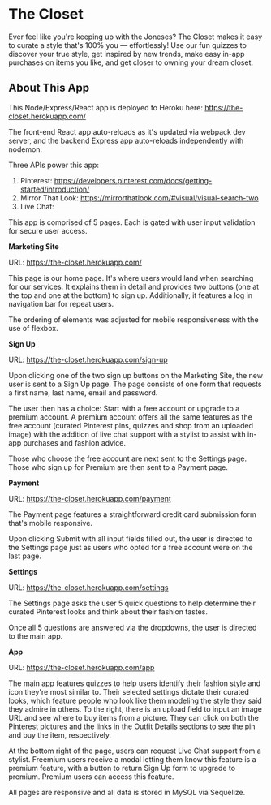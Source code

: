 # The Closet

Ever feel like you're keeping up with the Joneses? The Closet makes it easy to curate a style that's 100% you — effortlessly! Use our fun quizzes to discover your true style, get inspired by new trends, make easy in-app purchases on items you like, and get closer to owning your dream closet.

## About This App

This Node/Express/React app is deployed to Heroku here: https://the-closet.herokuapp.com/

The front-end React app auto-reloads as it's updated via webpack dev server, and the backend Express app auto-reloads independently with nodemon.

Three APIs power this app:
1. Pinterest: https://developers.pinterest.com/docs/getting-started/introduction/
2. Mirror That Look: https://mirrorthatlook.com/#visual/visual-search-two
3. Live Chat: 

This app is comprised of 5 pages. Each is gated with user input validation for secure user access.

**Marketing Site**

URL: https://the-closet.herokuapp.com/

This page is our home page. It's where users would land when searching for our services. It explains them in detail and provides two buttons (one at the top and one at the bottom) to sign up. Additionally, it features a log in navigation bar for repeat users.

The ordering of elements was adjusted for mobile responsiveness with the use of flexbox.

**Sign Up**

URL: https://the-closet.herokuapp.com/sign-up

Upon clicking one of the two sign up buttons on the Marketing Site, the new user is sent to a Sign Up page. The page consists of one form that requests a first name, last name, email and password.

The user then has a choice: Start with a free account or upgrade to a premium account. A premium account offers all the same features as the free account (curated Pinterest pins, quizzes and shop from an uploaded image) with the addition of live chat support with a stylist to assist with in-app purchases and fashion advice.

Those who choose the free account are next sent to the Settings page. Those who sign up for Premium are then sent to a Payment page.

**Payment**

URL: https://the-closet.herokuapp.com/payment

The Payment page features a straightforward credit card submission form that's mobile responsive. 

Upon clicking Submit with all input fields filled out, the user is directed to the Settings page just as users who opted for a free account were on the last page.

**Settings**

URL: https://the-closet.herokuapp.com/settings

The Settings page asks the user 5 quick questions to help determine their curated Pinterest looks and think about their fashion tastes.

Once all 5 questions are answered via the dropdowns, the user is directed to the main app.

**App**

URL: https://the-closet.herokuapp.com/app

The main app features quizzes to help users identify their fashion style and icon they're most similar to. Their selected settings dictate their curated looks, which feature people who look like them modeling the style they said they admire in others. To the right, there is an upload field to input an image URL and see where to buy items from a picture. They can click on both the Pinterest pictures and the links in the Outfit Details sections to see the pin and buy the item, respectively. 

At the bottom right of the page, users can request Live Chat support from a stylist. Freemium users receive a modal letting them know this feature is a premium feature, with a button to return Sign Up form to upgrade to premium. Premium users can access this feature.

All pages are responsive and all data is stored in MySQL via Sequelize.
